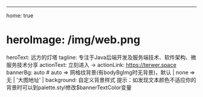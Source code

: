 ---
home: true
# heroImage: /img/web.png
heroText: 远方的灯塔
tagline: 专注于Java后端开发及服务端技术、软件架构、微服务技术分享
actionText: 立刻进入 →
actionLink: https://terwer.space
bannerBg: auto # auto => 网格纹背景(有bodyBgImg时无背景)，默认 | none => 无 | '大图地址' | background: 自定义背景样式       提示：如发现文本颜色不适应你的背景时可以到palette.styl修改$bannerTextColor变量
